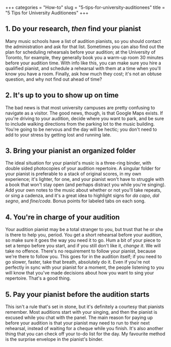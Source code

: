 +++
categories = "How-to"
slug = "5-tips-for-university-auditionees"
title = "5 Tips for University Auditionees"
+++

<h2>1. Do your research, <em>then</em> find your pianist</h2>
<p>
	Many music schools have a list of audition pianists, so you should contact the administration and ask for that list. Sometimes you can also find out the plan for scheduling rehearsals before your audition; at the University of Toronto, for example, they generally book you a warm-up room 30 minutes before your audition time. With info like this, you can make sure you hire a qualified pianist, and schedule a rehearsal with them at a time when you'll know you have a room. Finally, ask how much they cost; it's not an obtuse question, and why not find out ahead of time?
</p>
<h2>2. It's up to you to show up on time</h2>
<p>
	The bad news is that most university campuses are pretty confusing to navigate as a visitor. The good news, though, is that Google Maps exists. If you're driving to your audition, decide where you want to park, and be sure to include walking directions from the parking lot to the music building. You're going to be nervous and the day will be hectic; you don't need to add to your stress by getting lost and running late.
</p>
<h2>3. Bring your pianist an organized folder</h2>
<p>
	The ideal situation for your pianist's music is a three-ring binder, with double sided photocopies of your audition repertoire. A singular folder for your pianist is preferable to a stack of original scores, in my own experience; it's lighter, for one, and your pianist won't have to struggle with a book that won't stay open (and perhaps distract you while you're singing). Add your own notes to the music about whether or not you'll take repeats, or sing a cadenza, and it's a great idea to highlight signs for <i>da capo</i>, <em>dal segno</em>, and <i>fine/coda</i>. Bonus points for labeled tabs on each song.
</p>
<h2>4. You're in charge of your audition</h2>
<p>
	Your audition pianist may be a total stranger to you, but trust that he or she is there to help you, period. You get a short rehearsal before your audition, so make sure it goes the way you need it to go. Hum a bit of your piece to set a tempo before you start, and if you still don't like it, <em>change it</em>. We will take no offence. There's no requirement to follow your pianist, because we're there to follow you. This goes for in the audition itself; if you need to go slower, faster, take that breath, absolutely do it. Even if you're not perfectly in sync with your pianist for a moment, the people listening to you will know that you've made decisions about how you want to sing your repertoire. That's a good thing.
</p>
<h2>5. Pay your pianist before the audition starts</h2>
<p>
	This isn't a rule that's set in stone, but it's definitely a courtesy that pianists remember. Most auditions start with your singing, and then the pianist is excused while you chat with the panel. The main reason for paying up before your audition is that your pianist may need to run to their next rehearsal, instead of waiting for a cheque while you finish. It's also another thing that you can check off your to-do list for the day. My favourite method is the surprise envelope in the pianist's binder.
</p>
